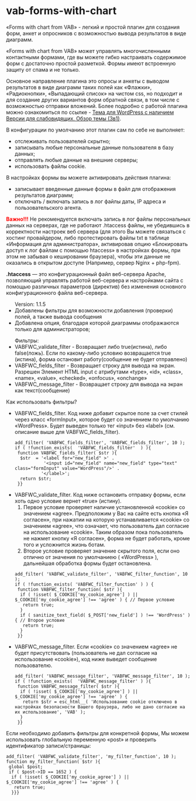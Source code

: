 # vab-forms-with-chart
<p>«Forms with chart from VAB» - легкий и простой плагин для создания форм, анкет и опросников с возможностью вывода результатов в виде диаграмм.</p>
<p>«Forms with chart from VAB» может управлять многочисленными контактными формами, где вы можете гибко настраивать содержимое форм с достаточно простой разметкой. Формы имеют встроенную защиту от спама и не только.</p>
<p>Основное направление плагина это опросы и анкеты с выводом результатов в виде диаграмм таких полей как «Флажки», «Радиокнопки», «Выпадающий список» на чистом css, но подходит и для создание других вариантов форм обратной связи, в том числе с возможностью отправки вложений. Более подробно с работой плагина можно  ознакомиться по ссылке - <a href="https://vi.it-vab.ru/контакты/формы-опросы-анкеты-с-выводом-диаграм/" target="_blank" rel="noopener">Тема для WordPress с наличием Версии для слабовидящих. Обзор темы (3в1)</a>.</p>
<p>В конфигурации по умолчанию этот плагин сам по себе не выполняет:</p>
<ul class="ul">
<li>отслеживать пользователей скрытно;</li>
<li>записывать любые персональные данные пользователя в базу данных;</li>
<li>отправлять любые данные на внешние серверы;</li>
<li>использовать файлы cookie.</li>
</ul>
<p>В настройках формы вы можете активировать действия плагина:</p>
<ul class="ul">
<li>записывает введенные данные формы в файл для отображения результатов диаграмм;</li>
<li>отключать / включать запись в лог файлы даты, IP адреса и пользовательского агента.</li>
</ul>
<p><strong style="color: #ff0000;">Важно!!!</strong> Не рекомендуется включать запись в лог файлы персональных данных на серверах, где не работают .htaccess файлы, не убедившись в корректности настроек веб сервера (для этого Вы можете связаться с хостинг провайдером, либо протестировать файлы txt в таблице «Информация для администратора», активировав опцию «<span class="ch">Блокировать доступ к лог файлам с помощью htaccess</span>» в настройках формы, при этом не забывая о кешировании браузера), чтобы эти данные не оказались в открытом доступе (Например, сервер Nginx + php-fpm).</p>
<p><strong>.htaccess</strong> — это конфигурационный файл веб-сервера Apache, позволяющий управлять работой веб-сервера и настройками сайта с помощью различных параметров (директив) без изменения основного конфигурационного файла веб-сервера.</p>
<ul class="ul">
Version: 1.1.5
<li>Добавлены фильтры для возможности добавления (проверки) полей, а также вывода сообщения</li>
<li>Добавлена опция, благодаря которой диаграммы отображаются только для администраторов;</li>
</ul>
<ul class="ul">
Фильтры:
<li>VABFWC_validate_filter - Возвращает либо true(истина), либо false(ложь). Если по какому-либо условию возвращается true (истина), форма остановит работу(сообщение не будет отправлено)</li>
 <li>VABFWC_fields_filter - Возвращает строку для вывода на экран. Разрешен Элемент HTML input с атрибутами «type», «id», «class», «name», «value», «checked», «onfocus», «onchange»</li>
 <li>VABFWC_message_filter - Возвращает строку для вывода на экран как текст(сообщение)</li>
</ul>
Как использовать фильтры?

<ul class="ul">
<li>
VABFWC_fields_filter. Код ниже добавит скрытое поле за счет стилей через класс «formInput», которое будет со значением по умолчанию «WordPress». Будет выведен только тег «input» без «label» (см. описание выше для VABFWC_fields_filter).
</li>
 

```
add_filter( 'VABFWC_fields_filter', 'VABFWC_fields_filter', 10 );
if ( !function_exists(	'VABFWC_fields_filter'	) ){
 function VABFWC_fields_filter( $str ){
  $str	= '<label for="new_field" >' .
           '<input id="new_field" name="new_field" type="text" class="formInput" value="WordPress"/>' .
          '</label>';
  return $str;
 }}
``` 
 
<li>
VABFWC_validate_filter. Код ниже остановить отправку формы, если хоть одно условие вернет «true» (истину).
 <ol>
<li>Первое условие проверяет наличие установленной «cookie» со значением «agree». Предположим у Вас на сайте есть кнопка «Я согласен», при нажатии на которую устанавливается «cookie» со значением «agree», что означает, что пользователь дал согласие на использование «cookie». Таким образом пока пользователь не нажмет кнопку «Я согласен», форма не будет работать, кроме того и усложнится жизнь ботам.
</li>
<li>
 Второе условие проверяет значение скрытого поля, если оно отлично от значения по умолчаниею ( «WordPress» ), дальнейшая обработка формы будет остановлена.
</li>
</ol>
</li>
 

``` 
add_filter( 'VABFWC_validate_filter', 'VABFWC_filter_function', 10 );
if ( !function_exists( 'VABFWC_filter_function' ) ) {
 function VABFWC_filter_function( $str ){
  if ( !isset( $_COOKIE['my_cookie_agree'] ) || $_COOKIE['my_cookie_agree'] !== 'agree'	) { // Первое условие
   return true;
  }
  if ( sanitize_text_field( $_POST['new_field'] ) !== 'WordPress' ) { // Второе условие
   return true;
  }
 }}
``` 
 
<li>
VABFWC_message_filter. Если «cookie» со значением «agree» не будет присутствовать (пользователь не дал согласие на использование «cookie»), код ниже выведет сообщение пользователю.
</li>
 

```
add_filter( 'VABFWC_message_filter', 'VABFWC_message_filter', 10 );
if ( !function_exists(	'VABFWC_message_filter' ) ){
 function VABFWC_message_filter( $str ){
  if ( !isset( $_COOKIE['my_cookie_agree'] ) || $_COOKIE['my_cookie_agree'] !== 'agree'	) {
   return $str = esc_html__( 'Использование cookie отключено в настройках безопасности Вашего браузера, либо не дано согласие на их использование', 'VAB' );
  }
 }}
``` 
</ul>

Если необходимо добавить фильтры для конкретной формы, Мы можем использовать глобальную переменную «post» и проверить идентификатор записи/страницы:

``` 
add_filter( 'VABFWC_validate_filter', 'my_filter_function', 10 );
function my_filter_function( $str ){
 global $post;
 if ( $post->ID == 1652 ) {
  if ( !isset( $_COOKIE['my_cookie_agree'] ) || $_COOKIE['my_cookie_agree'] !== 'agree' ) {
   return true;
  }}}
``` 
